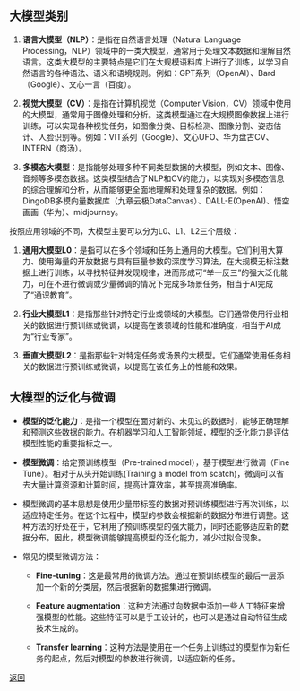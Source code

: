 ## 大模型类别

1. **语言大模型（NLP）**：是指在自然语言处理（Natural Language Processing，NLP）领域中的一类大模型，通常用于处理文本数据和理解自然语言。这类大模型的主要特点是它们在大规模语料库上进行了训练，以学习自然语言的各种语法、语义和语境规则。例如：GPT系列（OpenAI）、Bard（Google）、文心一言（百度）。

2. **视觉大模型（CV）**：是指在计算机视觉（Computer Vision，CV）领域中使用的大模型，通常用于图像处理和分析。这类模型通过在大规模图像数据上进行训练，可以实现各种视觉任务，如图像分类、目标检测、图像分割、姿态估计、人脸识别等。例如：VIT系列（Google）、文心UFO、华为盘古CV、INTERN（商汤）。

3. **多模态大模型**：是指能够处理多种不同类型数据的大模型，例如文本、图像、音频等多模态数据。这类模型结合了NLP和CV的能力，以实现对多模态信息的综合理解和分析，从而能够更全面地理解和处理复杂的数据。例如：DingoDB多模向量数据库（九章云极DataCanvas）、DALL-E(OpenAI)、悟空画画（华为）、midjourney。

按照应用领域的不同，大模型主要可以分为L0、L1、L2三个层级：

1. **通用大模型L0**：是指可以在多个领域和任务上通用的大模型。它们利用大算力、使用海量的开放数据与具有巨量参数的深度学习算法，在大规模无标注数据上进行训练，以寻找特征并发现规律，进而形成可“举一反三”的强大泛化能力，可在不进行微调或少量微调的情况下完成多场景任务，相当于AI完成了“通识教育”。

2. **行业大模型L1**：是指那些针对特定行业或领域的大模型。它们通常使用行业相关的数据进行预训练或微调，以提高在该领域的性能和准确度，相当于AI成为“行业专家”。

3. **垂直大模型L2**：是指那些针对特定任务或场景的大模型。它们通常使用任务相关的数据进行预训练或微调，以提高在该任务上的性能和效果。

## 大模型的泛化与微调

- **模型的泛化能力**：是指一个模型在面对新的、未见过的数据时，能够正确理解和预测这些数据的能力。在机器学习和人工智能领域，模型的泛化能力是评估模型性能的重要指标之一。

- **模型微调**：给定预训练模型（Pre-trained model），基于模型进行微调（Fine Tune）。相对于从头开始训练(Training a model from scatch)，微调可以省去大量计算资源和计算时间，提高计算效率，甚至提高准确率。

- 模型微调的基本思想是使用少量带标签的数据对预训练模型进行再次训练，以适应特定任务。在这个过程中，模型的参数会根据新的数据分布进行调整。这种方法的好处在于，它利用了预训练模型的强大能力，同时还能够适应新的数据分布。因此，模型微调能够提高模型的泛化能力，减少过拟合现象。

- 常见的模型微调方法：
    - **Fine-tuning**：这是最常用的微调方法。通过在预训练模型的最后一层添加一个新的分类层，然后根据新的数据集进行微调。
    
    - **Feature augmentation**：这种方法通过向数据中添加一些人工特征来增强模型的性能。这些特征可以是手工设计的，也可以是通过自动特征生成技术生成的。
    
    - **Transfer learning**：这种方法是使用在一个任务上训练过的模型作为新任务的起点，然后对模型的参数进行微调，以适应新的任务。

[返回](../index.md)


<script src="https://giscus.app/client.js"
        data-repo="InuyashaYang/AIDIY"
        data-repo-id="R_kgDOM1VVTQ"
        data-category="Announcements"
        data-category-id="DIC_kwDOM1VVTc4Ckls_"
        data-mapping="pathname"
        data-strict="0"
        data-reactions-enabled="1"
        data-emit-metadata="0"
        data-input-position="bottom"
        data-theme="preferred_color_scheme"
        data-lang="zh-CN"
        crossorigin="anonymous"
        async>
</script>
